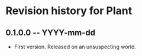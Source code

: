 # Revision history for Plant

## 0.1.0.0 -- YYYY-mm-dd

* First version. Released on an unsuspecting world.
